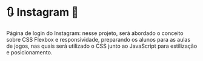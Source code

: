 # ​:arrows_clockwise: Instagram  :diamond_shape_with_a_dot_inside:​

<p>
Página de login do Instagram: nesse projeto, será abordado o conceito sobre CSS Flexbox e responsividade, preparando os alunos para as aulas de jogos, nas quais será utilizado o CSS junto ao JavaScript para estilização e posicionamento.
</p>